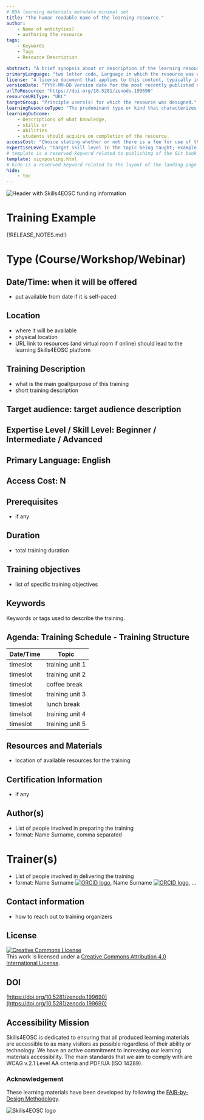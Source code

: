 ```yaml
---
# RDA learning materials metadata minimal set
title: "The human readable name of the learning resource."
author: 
    - Name of entity(ies) 
    - authoring the resource
tags: 
    - Keywords
    - Tags 
    - Resource Description

abstract: "A brief synopsis about or description of the learning resource."
primaryLanguage: "two letter code, Language in which the resource was originally published or made available."
license: "A license document that applies to this content, typically indicated by URL"
versionDate: "YYYY-MM-DD Version date for the most recently published or broadcast resource."
urlToResource: "https://doi.org/10.5281/zenodo.199690"
resourceURLType: "URL"
targetGroup: "Principle users(s) for which the resource was designed."
learningResourceType: "The predominant type or kind that characterizes the learning resource."
learningOutcome: 
    - Descriptions of what knowledge, 
    - skills or 
    - abilities 
    - students should acquire on completion of the resource.
accessCost: "Choice stating whether or not there is a fee for use of the resource (CV = Y/N/Maybe with recommendation that further explanation of “Maybe” goes in the Description field"
expertiseLevel: "Target skill level in the topic being taught; example values include: beginner, intermediate, advanced"
# template is a reserved keyword related to publishing of the Git book itself and not part of the RDA metadata schema. Please leave it as is and don't edit it manually
template: signposting.html
# hide is a reserved keyword related to the layout of the landing page and not part of the RDA metadata schema. Please leave it as is and don't edit it manually
hide:
    - toc
---
```


![Header with Skills4EOSC funding information](./attachments/header.png)

# Training Example

{!RELEASE_NOTES.md!}

# Type (Course/Workshop/Webinar)

## Date/Time: when it will be offered

- put available from date if it is self-paced

## Location

- where it will be available
- physical location
- URL link to resources (and virtual room if online) should lead to the learning Skills4EOSC platform

## Training Description

- what is the main goal/purpose of this training
- short training description

## Target audience: target audience description

## Expertise Level / Skill Level: Beginner / Intermediate / Advanced

## Primary Language: English

## Access Cost: N

## Prerequisites

- if any

## Duration

- total training duration

## Training objectives

- list of specific training objectives

## Keywords

Keywords or tags used to describe the training.

## Agenda: Training Schedule - Training Structure

| Date/Time | Topic             |
|-----------|-------------------|
| timeslot  | training unit 1   |
| timeslot  | training unit 2   |
| timeslot  | coffee break      |
| timeslot  | training unit 3   |
| timeslot  | lunch break       |
| timelsot  | training unit 4   |
| timeslot  | training unit 5   |

## Resources and Materials

- location of available resources for the training

## Certification Information

- if any

## Author(s)

- List of people involved in preparing the training
- format: Name Surname, comma separated

# Trainer(s)

- List of people involved in delivering the training
- format: Name Surname [![ORCID logo](./attachments/orcid_16x16.webp)](https://orcid.org/0123-4561-8999-9999), Name Surname [![ORCID logo](./attachments/orcid_16x16.webp)](https://orcid.org/0123-4561-8999-9999), ...

## Contact information

- how to reach out to training organizers

## License

<a rel="license" href="http://creativecommons.org/licenses/by/4.0/"><img alt="Creative Commons License" style="border-width:0" src="https://i.creativecommons.org/l/by/4.0/88x31.png" /></a><br />This work is licensed under a <a rel="license" href="http://creativecommons.org/licenses/by/4.0/">Creative Commons Attribution 4.0 International License</a>.

## DOI

[https://doi.org/10.5281/zenodo.199690](https://doi.org/10.5281/zenodo.199690)

## Accessibility Mission

Skills4EOSC is dedicated to ensuring that all produced learning materials are accessible to as many visitors as possible regardless of their ability or technology. We have an active commitment to increasing our learning materials accessibility. The main standards that we aim to comply with are WCAG v.2.1 Level AA criteria and PDF/UA (ISO 14289).

### Acknowledgement

These learning materials have been developed by following the [FAIR-by-Design Methodology](https://doi.org/10.5281/zenodo.7875540).

![Skills4EOSC logo](./attachments/skills4eosc.png)